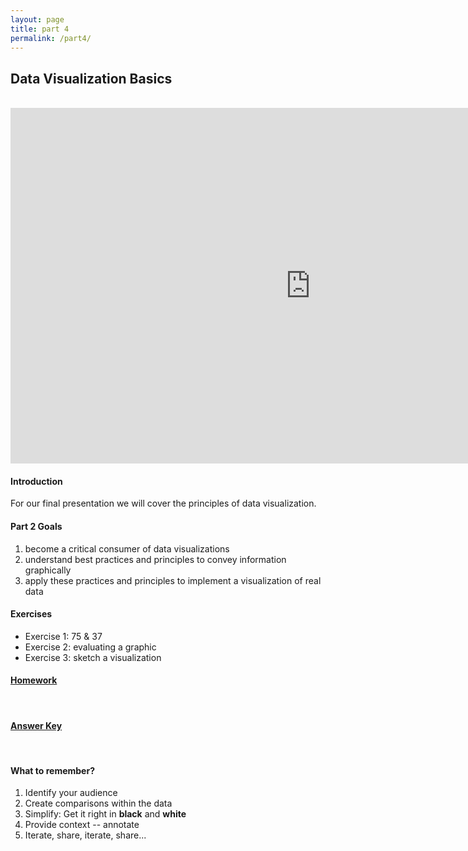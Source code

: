 ```yaml
---
layout: page
title: part 4
permalink: /part4/
---
```


## Data Visualization Basics
<br>
<iframe src="https://docs.google.com/presentation/d/186LxIQ8fLcmwlroeT8-z3LDm1QQ7zMFtqTH1k5i3lmw/embed?start=false&loop=false&delayms=3000" frameborder="0" width="960" height="569" allowfullscreen="true" mozallowfullscreen="true" webkitallowfullscreen="true"></iframe>
<br>   

#### Introduction  
For our final presentation we will cover the principles of data visualization.   


####  Part 2 Goals  
1. become a critical consumer of data visualizations
2. understand best practices and principles to convey information graphically
3. apply these practices and principles to implement a visualization of real data   


#### Exercises   
- Exercise 1: 75 & 37 
- Exercise 2: evaluating a graphic
- Exercise 3: sketch a visualization  

#### [Homework](https://github.com/GeoCenter/StataTraining/blob/master/Day4/DoFiles/visualizationWarmup.do)       
<br>   


#### [Answer Key](https://github.com/GeoCenter/StataTraining/blob/master/Day4/DoFiles/visualizationWarmup_answers.do)      
<br>   

 
#### What to remember?  
1. Identify your audience
2. Create comparisons within the data
3. Simplify: Get it right in __black__ and __white__
4. Provide context -- annotate
5. Iterate, share, iterate, share...
